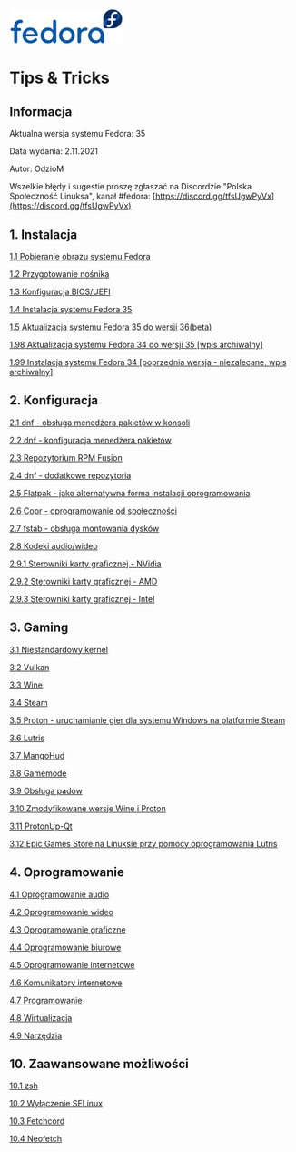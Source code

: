<img src="./gfx/fedora.svg" alt="Fedora" width="200px"/>

# Tips &amp; Tricks

## Informacja
Aktualna wersja systemu Fedora: 35

Data wydania: 2.11.2021

Autor: OdzioM

Wszelkie błędy i sugestie proszę zgłaszać na Discordzie "Polska Społeczność Linuksa", kanał #fedora:
[https://discord.gg/tfsUgwPyVx](https://discord.gg/tfsUgwPyVx)

## 1. Instalacja

[1.1 Pobieranie obrazu systemu Fedora](01_instalacja/01_download.md)

[1.2 Przygotowanie nośnika](01_instalacja/02_przygotowanie_nosnika.md)

[1.3 Konfiguracja BIOS/UEFI](01_instalacja/03_konfiguracja_bios_uefi.md)

[1.4 Instalacja systemu Fedora 35](01_instalacja/04_instalacja_fedora_35.md)

[1.5 Aktualizacja systemu Fedora 35 do wersji 36(beta)](01_instalacja/05_update_35_do_36.md)

[1.98 Aktualizacja systemu Fedora 34 do wersji 35 [wpis archiwalny]](01_instalacja/98_update_34_do_35.md)

[1.99 Instalacja systemu Fedora 34 [poprzednia wersja - niezalecane, wpis archiwalny]](01_instalacja/99_instalacja_fedora_34.md)

## 2. Konfiguracja

[2.1 dnf - obsługa menedżera pakietów w konsoli](02_konfiguracja/01_dnf.md)

[2.2 dnf - konfiguracja menedżera pakietów](02_konfiguracja/02_dnf_konfiguracja.md)

[2.3 Repozytorium RPM Fusion](02_konfiguracja/03_rpm_fusion.md)

[2.4 dnf - dodatkowe repozytoria](02_konfiguracja/04_dnf_dodatkowe_repozytoria.md)

[2.5 Flatpak - jako alternatywna forma instalacji oprogramowania](02_konfiguracja/05_flatpak.md)

[2.6 Copr - oprogramowanie od społeczności](02_konfiguracja/06_copr.md)

[2.7 fstab - obsługa montowania dysków](02_konfiguracja/07_fstab.md)

[2.8 Kodeki audio/wideo](02_konfiguracja/08_audio_video_codecs.md)

[2.9.1 Sterowniki karty graficznej - NVidia](02_konfiguracja/091_sterowniki_wideo_nvidia.md)

[2.9.2 Sterowniki karty graficznej - AMD](02_konfiguracja/092_sterowniki_wideo_amd.md)

[2.9.3 Sterowniki karty graficznej - Intel](02_konfiguracja/093_sterowniki_wideo_intel.md)

## 3. Gaming

[3.1 Niestandardowy kernel](03_gaming/01_kernel.md)

[3.2 Vulkan](03_gaming/02_vulkan.md)

[3.3 Wine](03_gaming/03_wine.md)

[3.4 Steam](03_gaming/04_steam.md)

[3.5 Proton - uruchamianie gier dla systemu Windows na platformie Steam](03_gaming/05_steam_proton.md)

[3.6 Lutris](03_gaming/06_lutris.md)

[3.7 MangoHud](03_gaming/07_mangohud.md)

[3.8 Gamemode](03_gaming/08_gamemode.md)

[3.9 Obsługa padów](03_gaming/09_pady.md)

[3.10 Zmodyfikowane wersje Wine i Proton](03_gaming/10_wine_proton_mods.md)

[3.11 ProtonUp-Qt](03_gaming/11_protonup_qt.md)

[3.12 Epic Games Store na Linuksie przy pomocy oprogramowania Lutris](03_gaming/12_epic_games_store_lutris.md)

## 4. Oprogramowanie

[4.1 Oprogramowanie audio](04_oprogramowanie/01_audio.md)

[4.2 Oprogramowanie wideo](04_oprogramowanie/02_video.md)

[4.3 Oprogramowanie graficzne](04_oprogramowanie/03_grafika.md)

[4.4 Oprogramowanie biurowe](04_oprogramowanie/04_biuro.md)

[4.5 Oprogramowanie internetowe](04_oprogramowanie/05_internet.md)

[4.6 Komunikatory internetowe](04_oprogramowanie/06_komunikatory.md)

[4.7 Programowanie](04_oprogramowanie/07_programowanie.md)

[4.8 Wirtualizacja](04_oprogramowanie/08_wirtualizacja.md)

[4.9 Narzędzia](04_oprogramowanie/09_narzedzia.md)

## 10. Zaawansowane możliwości

[10.1 zsh](10_zaawansowane/01_zsh.md)

[10.2 Wyłączenie SELinux](10_zaawansowane/02_selinux.md)

[10.3 Fetchcord](10_zaawansowane/03_fetchcord.md)

[10.4 Neofetch](10_zaawansowane/04_neofetch.md)